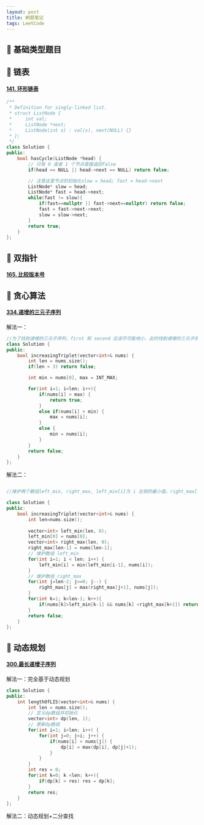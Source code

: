 ```yaml
---
layout: post
title: 刷题笔记
tags: LeetCode
---
```



## 🍉 基础类型题目


## 🍉 链表

#### [141. 环形链表](https://leetcode.cn/problems/linked-list-cycle/)

```c++
/**
 * Definition for singly-linked list.
 * struct ListNode {
 *     int val;
 *     ListNode *next;
 *     ListNode(int x) : val(x), next(NULL) {}
 * };
 */
class Solution {
public:
    bool hasCycle(ListNode *head) {
        // 只有 0 或者 1 个节点直接返回false
        if(head == NULL || head->next == NULL) return false;

        // 注意这里节点的初始化slow = head; fast = head->next
        ListNode* slow = head;
        ListNode* fast = head->next;
        while(fast != slow){
            if(fast==nullptr || fast->next==nullptr) return false;
            fast = fast->next->next;
            slow = slow->next;
        }
        return true;
    }
};
```

## 🍉 双指针

#### [165. 比较版本号](https://leetcode.cn/problems/compare-version-numbers/submissions/)

## 🍉 贪心算法

#### [334.递增的三元子序列](https://leetcode.cn/problems/increasing-triplet-subsequence/)


解法一：
```c++
//为了找到递增的三元子序列，first 和 second 应该尽可能地小，此时找到递增的三元子序列的可能性更大
class Solution {
public:
    bool increasingTriplet(vector<int>& nums) {
        int len = nums.size();
        if(len < 3) return false;

        int min = nums[0], max = INT_MAX;

        for(int i=1; i<len; i++){
            if(nums[i] > max) {
                return true;
            }
            else if(nums[i] > min) {
                max = nums[i];
            }
            else {
                min = nums[i];
            }
        }
        return false;
    }
};
```

解法二：
```c++

//维护两个数组left_min, right_max, left_min[i]为 i 左侧的最小值，right_max[i] 为 i 右侧的最大值。

class Solution {
public:
    bool increasingTriplet(vector<int>& nums) {
        int len=nums.size();
        
        vector<int> left_min(len, 0);
        left_min[0] = nums[0];
        vector<int> right_max(len, 0);
        right_max[len-1] = nums[len-1];
        // 维护数组 left_min
        for(int i=1; i < len; i++) {
            left_min[i] = min(left_min[i-1], nums[i]);
        }
        // 维护数组 right_max
        for(int j=len-2; j>=0; j--) {
            right_max[j] = max(right_max[j+1], nums[j]);
        }
        for(int k=1; k<len-1; k++){
            if(nums[k]>left_min[k-1] && nums[k] <right_max[k+1]) return true;
        }
        return false;
    }
};
```

## 🍉 动态规划

####  [300.最长递增子序列](https://leetcode.cn/problems/longest-increasing-subsequence/)

解法一：完全基于动态规划
```c++
class Solution {
public:
    int lengthOfLIS(vector<int>& nums) {
        int len = nums.size();
        // 定义dp数组并初始化
        vector<int> dp(len, 1);
        // 更新dp数组
        for(int i=1; i<len; i++) {
            for(int j=0; j<i; j++) {
                if(nums[i] > nums[j]) {
                    dp[i] = max(dp[i], dp[j]+1);
                }
            }
        }
        int res = 0;
        for(int k=0; k <len; k++){
            if(dp[k] > res) res = dp[k];
        }
        return res;
    }
};
```

解法二：动态规划+二分查找

